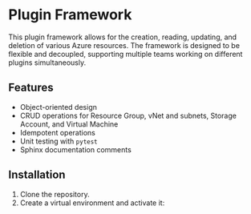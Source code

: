 # Plugin Framework

This plugin framework allows for the creation, reading, updating, and deletion of various Azure resources. The framework is designed to be flexible and decoupled, supporting multiple teams working on different plugins simultaneously.

## Features

- Object-oriented design
- CRUD operations for Resource Group, vNet and subnets, Storage Account, and Virtual Machine
- Idempotent operations
- Unit testing with `pytest`
- Sphinx documentation comments

## Installation

1. Clone the repository.
2. Create a virtual environment and activate it: